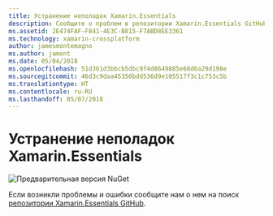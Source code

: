 ```yaml
---
title: Устранение неполадок Xamarin.Essentials
description: Сообщите о проблем в репозитории Xamarin.Essentials GitHub.
ms.assetid: 2E474FAF-F841-4E3C-B815-F7ABD8EE3361
ms.technology: xamarin-crossplatform
author: jamesmontemagno
ms.author: jamont
ms.date: 05/04/2018
ms.openlocfilehash: 51d361d3bbcb5dbc9f4d8649885e68d6a29d198e
ms.sourcegitcommit: 46d3c9daa45350bdd536d9e105517f3c1c753c5b
ms.translationtype: HT
ms.contentlocale: ru-RU
ms.lasthandoff: 05/07/2018
---
```

# <a name="xamarinessentials-troubleshooting"></a>Устранение неполадок Xamarin.Essentials

![Предварительная версия NuGet](~/media/shared/pre-release.png)

Если возникли проблемы и ошибки сообщите нам о нем на поиск [репозитории Xamarin.Essentials GitHub](http://github.com/xamarin/Essentials).
